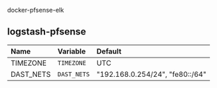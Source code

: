 docker-pfsense-elk

## logstash-pfsense
| Name | Variable | Default |
|:-----|:---------|:--------|
| TIMEZONE | `TIMEZONE` | UTC |
| DAST_NETS | `DAST_NETS` | "192.168.0.254/24", "fe80::/64" |